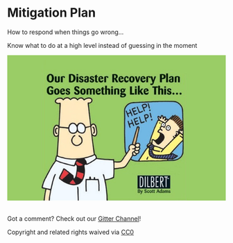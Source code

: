 # Mitigation Plan

How to respond when things go wrong...

Know what to do at a high level instead of guessing in the moment

![](../.gitbook/assets/dilbert.png)

##  

Got a comment?  Check out our [Gitter Channel](https://gitter.im/SecurEth_Guidelines/community#)!

Copyright and related rights waived via [CC0](https://creativecommons.org/publicdomain/zero/1.0/)

